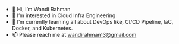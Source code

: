 - 👋 Hi, I’m Wandi Rahman
- 👀 I’m interested in Cloud Infra Engineering
- 🌱 I’m currently learning all about DevOps like, CI/CD Pipeline, IaC, Docker, and Kubernetes.
- 📫 Please reach me at wandirahman13@gmail.com

